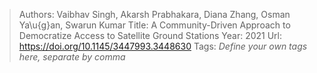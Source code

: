 > Authors: Vaibhav Singh, Akarsh Prabhakara, Diana Zhang, Osman Ya\u{g}an, Swarun Kumar
> Title: A Community-Driven Approach to Democratize Access to Satellite Ground Stations
> Year: 2021
> Url: https://doi.org/10.1145/3447993.3448630
> Tags: *Define your own tags here, separate by comma*